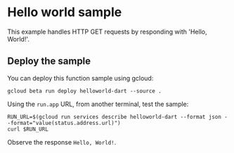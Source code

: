 # Hello world sample

This example handles HTTP GET requests by responding with 'Hello, World!'.

## Deploy the sample

You can deploy this function sample using gcloud:

```shell
gcloud beta run deploy helloworld-dart --source .
```

Using the `run.app` URL, from another terminal, test the sample:

```shell
RUN_URL=$(gcloud run services describe helloworld-dart --format json --format="value(status.address.url)")
curl $RUN_URL
```

Observe the response `Hello, World!`.
